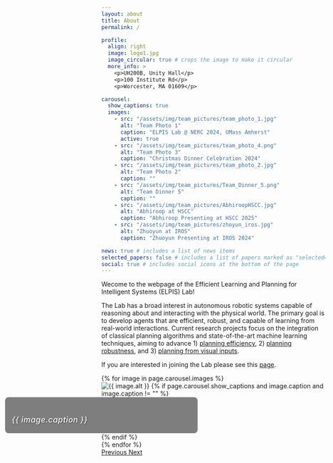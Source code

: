 ```yaml
---
layout: about
title: About 
permalink: /

profile:
  align: right 
  image: logo1.jpg
  image_circular: true # crops the image to make it circular
  more_info: >
    <p>UH200B, Unity Hall</p>
    <p>100 Institute Rd</p>
    <p>Worcester, MA 01609</p>

carousel:
  show_captions: true  
  images:
    - src: "/assets/img/team_pictures/team_photo_1.jpg"
      alt: "Team Photo 1"
      caption: "ELPIS Lab @ NERC 2024, UMass Amherst"
      active: true
    - src: "/assets/img/team_pictures/team_photo_4.png"
      alt: "Team Photo 3"
      caption: "Christmas Dinner Celebration 2024"
    - src: "/assets/img/team_pictures/team_photo_2.jpg"
      alt: "Team Photo 2"
      caption: ""
    - src: "/assets/img/team_pictures/Team_Dinner_5.png"
      alt: "Team Dinner 5"
      caption: ""
    - src: "/assets/img/team_pictures/AbhiroopHSCC.jpg"
      alt: "Abhiroop at HSCC"
      caption: "Abhiroop Presenting at HSCC 2025"
    - src: "/assets/img/team_pictures/zhoyun_iros.jpg"
      alt: "Zhuoyun at IROS"
      caption: "Zhuoyun Presenting at IROS 2024"

news: true # includes a list of news items
selected_papers: false # includes a list of papers marked as "selected={true}"
social: true # includes social icons at the bottom of the page
---
```


Wecome to the webpage of the Efficient Learning and Planning for Intelligent Systems (ELPIS) Lab! 

The Lab has a broad interest in autonomous robotic systems capable of reasoning about and interacting with the physical world. The primary goal is to develop agents that are efficient, robust, and capable of learning from real-world interactions. Current research projects focus on the integration of classical planning algorithms and state-of-the-art machine learning techniques, aiming to advance 1) [planning efficiency](/projects/efficiency), 2) [planning robustness](/projects/uncertainty), and 3) [planning from visual inputs](/projects/visual). 

If you are interested in joining the Lab please see this [page](/join). 

<!-- ## Lab Team Photos -->

<div class="container mt-5">
  <div id="carouselExampleControls" class="carousel slide" data-ride="carousel">
    <div class="carousel-inner">
      {% for image in page.carousel.images %}
      <div class="carousel-item {% if image.active %}active{% endif %}">
        <img src="{{ image.src }}" class="d-block w-100" alt="{{ image.alt }}">
        {% if page.carousel.show_captions and image.caption and image.caption != "" %}
        <div class="carousel-caption d-none d-md-block">
          <h5>{{ image.caption }}</h5>
        </div>
        {% endif %}
      </div>
      {% endfor %}
    </div>
    <a class="carousel-control-prev" href="#carouselExampleControls" role="button" data-slide="prev">
      <span class="carousel-control-prev-icon" aria-hidden="true"></span>
      <span class="sr-only">Previous</span>
    </a>
    <a class="carousel-control-next" href="#carouselExampleControls" role="button" data-slide="next">
      <span class="carousel-control-next-icon" aria-hidden="true"></span>
      <span class="sr-only">Next</span>
    </a>
  </div>
</div>

<style>
.carousel {
    max-width: 800px;
    margin: 0 auto;
}
.carousel-item img {
    max-height: 400px;
    object-fit: cover;
    filter: contrast(1.02);
    image-rendering: -webkit-optimize-contrast;
    image-rendering: crisp-edges;
    backface-visibility: hidden;
    transform: translateZ(0);
    -webkit-font-smoothing: subpixel-antialiased;
}
.carousel-caption {
    background: rgba(0, 0, 0, 0.5);
    padding: 15px;
    border-radius: 8px;
    color: rgba(255, 255, 255, 0.9) !important;
    text-shadow: 1px 1px 2px rgba(0,0,0,0.5); 
    bottom: 20px !important;
    left: 50%;
    transform: translateX(-50%);
    width: 80%;
    max-width: 600px;
}
.carousel-caption h5 {
    color: rgba(255, 255, 255, 0.95) !important;
    font-weight: 500;
    font-size: 1.1rem;
    margin-bottom: 5px;
    letter-spacing: 0.5px;
}
.carousel-caption p {
    color: rgba(255, 255, 255, 0.85) !important;
    margin-bottom: 0;
    font-size: 0.9rem;
}
</style>

<script>
$(document).ready(function(){
    $('.carousel').carousel({
        interval: 3000
    });
});
</script>

